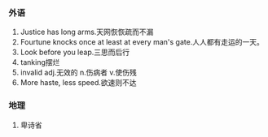### 外语

1. Justice has long arms.天网恢恢疏而不漏
2. Fourtune knocks once at least at every man's gate.人人都有走运的一天。
3. Look before you leap.三思而后行
4. tanking摆烂
5. invalid adj.无效的 n.伤病者 v.使伤残
6. More haste, less speed.欲速则不达

### 地理
1. 卑诗省


